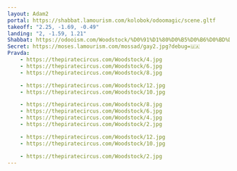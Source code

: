 ```yaml
---
layout: Adam2
portal: https://shabbat.lamourism.com/kolobok/odoomagic/scene.gltf
takeoff: "2.25, -1.69, -0.49"
landing: "2, -1.59, 1.21"
Shabbat: https://odooism.com/Woodstock/%D0%91%D1%80%D0%B5%D0%B6%D0%BD%D0%B5%D0%B2.mp4
Secret: https://moses.lamourism.com/mossad/gay2.jpg?debug=🇺🇦
Pravda:
    - https://thepiratecircus.com/Woodstock/4.jpg
    - https://thepiratecircus.com/Woodstock/6.jpg
    - https://thepiratecircus.com/Woodstock/8.jpg

    - https://thepiratecircus.com/Woodstock/12.jpg
    - https://thepiratecircus.com/Woodstock/10.jpg

    - https://thepiratecircus.com/Woodstock/8.jpg
    - https://thepiratecircus.com/Woodstock/6.jpg
    - https://thepiratecircus.com/Woodstock/4.jpg
    - https://thepiratecircus.com/Woodstock/2.jpg

    - https://thepiratecircus.com/Woodstock/12.jpg
    - https://thepiratecircus.com/Woodstock/10.jpg

    - https://thepiratecircus.com/Woodstock/2.jpg
---
```


